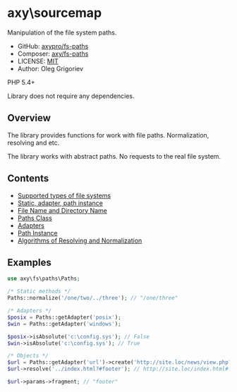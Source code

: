 # axy\sourcemap

Manipulation of the file system paths.

* GitHub: [axypro/fs-paths](https://github.com/axypro/fs-paths)
* Composer: [axy/fs-paths](https://packagist.org/packages/axy/fs-paths)
* LICENSE: [MIT](LICENSE)
* Author: Oleg Grigoriev

PHP 5.4+

Library does not require any dependencies.

## Overview

The library provides functions for work with file paths.
Normalization, resolving and etc.

The library works with abstract paths.
No requests to the real file system.

## Contents

* [Supported types of file systems](doc/types.md)
* [Static, adapter, path instance](doc/features.md)
* [File Name and Directory Name](doc/dirname.md)
* [Paths Class](doc/Paths.md)
* [Adapters](doc/adapters.md)
* [Path Instance](doc/path.md)
* [Algorithms of Resolving and Normalization](doc/resolve.md)

## Examples

```php
use axy\fs\paths\Paths;

/* Static methods */
Paths::normalize('/one/two/../three'); // "/one/three"

/* Adapters */
$posix = Paths::getAdapter('posix');
$win = Paths::getAdapter('windows');

$posix->isAbsolute('c:\config.sys'); // False
$win->isAbsolute('c:\config.sys'); // True

/* Objects */
$url = Paths::getAdapter('url')->create('http://site.loc/news/view.php?id=10');
$url->resolve('../index.html?#footer'); // http://site.loc/index.html#footer

$url->params->fragment; // "footer"
```

